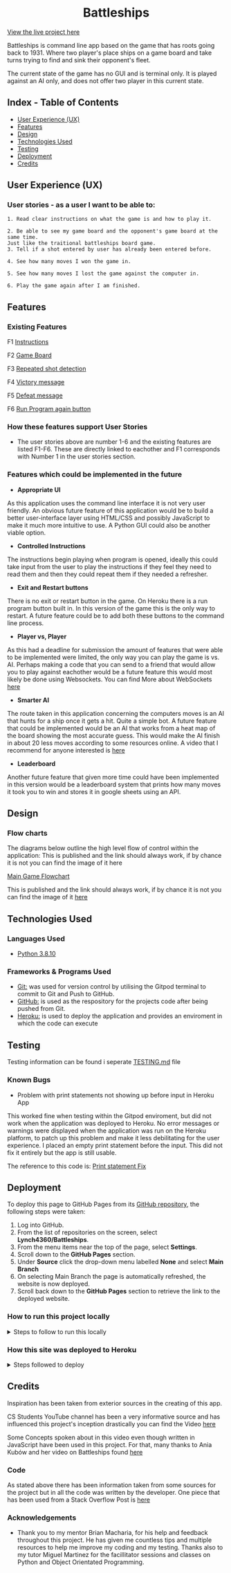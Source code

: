<h1 align="center">Battleships</h1>

[View the live project here](https://battleships-ms3.herokuapp.com/)

Battleships is command line app based on the game that has roots going back to 1931. Where two player's place ships on a game board and take turns trying to find and sink their opponent's fleet.

The current state of the game has no GUI and is terminal only. It is played against an AI only, and does not offer two player in this current state.

## Index - Table of Contents
* [User Experience (UX)](#user-experience-ux) 
* [Features](#features)
* [Design](#design)
* [Technologies Used](#technologies-used)
* [Testing](#testing)
* [Deployment](#deployment)
* [Credits](#credits)

## User Experience (UX)

### User stories - as a user I want to be able to:
    1. Read clear instructions on what the game is and how to play it.

    2. Be able to see my game board and the opponent's game board at the same time.
    Just like the traitional battleships board game.
    3. Tell if a shot entered by user has already been entered before.

    4. See how many moves I won the game in.

    5. See how many moves I lost the game against the computer in.

    6. Play the game again after I am finished.

## Features

### Existing Features
  F1 [Instructions](images/instruction.jpg.png)

  F2 [Game Board](images/gameBoard.jpg.png)

  F3 [Repeated shot detection](images/repeatShotDetection.jpg)

  F4 [Victory message](images/winCondition.jpg.png)

  F5 [Defeat message](images/defeat.jpg.png)

  F6 [Run Program again button](images/runButtonAgain.jpg.png)
  
### How these features support User Stories

- The user stories above are number 1-6 and the existing features are listed F1-F6. These are directly linked to eachother and F1 corresponds with Number 1 in the user stories section.

### Features which could be implemented in the future

- __Appropriate UI__

As this application uses the command line interface it is not very user friendly. An obvious future feature of this application would be to build a better user-interface layer using HTML/CSS and possibly JavaScript to make it much more intuitive to use. A Python GUI could also be another viable option.

- __Controlled Instructions__

The instructions begin playing when program is opened, ideally this could take input from the user to play the instructions if they feel they need to read them and then they could repeat them if they needed a refresher.

- __Exit and Restart buttons__

There is no exit or restart button in the game. On Heroku there is a run program button built in. In this version of the game this is the only way to restart. A future feature could be to add both these buttons to the command line process.

- __Player vs, Player__

As this had a deadline for submission the amount of features that were able to be implemented were limited, the only way you can play the game is vs. AI. Perhaps making a code that you can send to a friend that would allow you to play against eachother would be a future feature this would most likely be done using Websockets.
You can find More about WebSockets [here](https://en.wikipedia.org/wiki/WebSocket)

- __Smarter AI__

The route taken in this application concerning the computers moves is an AI that hunts for a ship once it gets a hit. Quite a simple bot. A future feature that could be implemented would be an AI that works from a heat map of the board showing the most accurate guess. This would make the AI finish in about 20 less moves according to some resources online. A video that I recommend for anyone interested is [here](https://www.youtube.com/watch?v=tgcwSkKWJ9E)

- __Leaderboard__

Another future feature that given more time could have been implemented in this version would be a leaderboard system that prints how many moves it took you to win and stores it in google sheets using an API.

## Design

### Flow charts
The diagrams below outline the high level flow of control within the application:
This is published and the link should always work, if by chance it is not you can find the image of it here

  [Main Game Flowchart](https://lucid.app/publicSegments/view/a7c401ff-150b-4823-8fd1-355c72700131/image.jpeg)

This is published and the link should always work, if by chance it is not you can find the image of it [here](assets/readme/images/flowchart.jpg.png)

## Technologies Used

### Languages Used

-   [Python 3.8.10](https://www.python.org/)

### Frameworks & Programs Used

-   [Git:](https://git-scm.com/) was used for version control by utilising the Gitpod terminal to commit to Git and Push to GitHub.
-   [GitHub:](https://github.com/) is used as the respository for the projects code after being pushed from Git.
-   [Heroku:](https://heroku.com) is used to deploy the application and provides an enviroment in which the code can execute

## Testing

Testing information can be found i seperate [TESTING.md](TESTING.md) file

### Known Bugs

- Problem with print statements not showing up before input in Heroku App


This  worked fine when testing within the Gitpod enviroment, but did not work when the application was deployed to Heroku. No error messages or warnings were displayed when the application was run on the Heroku platform, to patch up this problem and make it less debilitating for the user experience. I placed an empty print statement before the input.
This did not fix it entirely but the app is still usable.

The reference to this code is: [Print statement Fix](assets/readme/images/printScreenFix.jpg.png)

## Deployment

To deploy this page to GitHub Pages from its [GitHub repository](https://github.com/Lynch4360/Battleships), the following steps were taken: 
1. Log into GitHub. 
2. From the list of repositories on the screen, select **Lynch4360/Battleships**.
3. From the menu items near the top of the page, select **Settings**.
4. Scroll down to the **GitHub Pages** section.
5. Under **Source** click the drop-down menu labelled **None** and select **Main Branch**
6. On selecting Main Branch the page is automatically refreshed, the website is now deployed. 
7. Scroll back down to the **GitHub Pages** section to retrieve the link to the deployed website. 

### How to run this project locally

<details>
<summary>Steps to follow to run this locally</summary>

To clone this project into Gitpod you will need:
1. A Github account. [Create a Github account here](https://github.com/)
2. Use the Chrome browser 

Then follow these steps:
1. Install the [Gitpod Browser Extentions for Chrome](https://www.gitpod.io/docs/browser-extension/)
2. After installation, restart the browser
3. Log into [Gitpod](https://gitpod.com) with your gitpod account.
4. Navigate to the [Project GitHub repository](https://github.com/Lynch4360/Battleships)
5. Click the green "Gitpod" button in the top right corner of the respository
6. This will trigger a new gitpod workspace to be created from the code in github where you can work locally.

To work on the project code within a local IDE such as Jetbrains, VScode, Pycharm etc:
1. Follow this link to the [Project GitHub repository](https://github.com/Lynch4360/Battleships).
2. Under the repository name, click "Clone or download".
3. In the Clone with HTTPs section, copy the clone URL for the repository. 
4. In your local IDE open the terminal.
5. Change the current working directory to the location where you want the cloned directory to be made.
6. Type ```git clone```, and then paste the URL you copied in Step 3.
```console
git clone https://github.com/USERNAME/REPOSITORY
```
7. Press Enter. Your local clone will be created.

Further reading and troubleshooting on cloning a repository from GitHub [here](https://help.github.com/en/articles/cloning-a-repository).

</details>

### How this site was deployed to Heroku 
   
  <details>
    <summary>Steps followed to deploy</summary>

- Log in to [Heroku](https://heroku.com/), create an account if necessary.
  - From the Heroku dashboard, click the Create new app button. For a new account an icon will be visible on screen to allow you to Create an app, otherwise a link to this function is located under the New dropdown menu at the top right of the screen.
  - On the Create New App page, enter a unique name for the application and select region. Then click Create app.
  - You will then be brought to the Application Configuration page for your new app. Changes are needed here on the Settings and Deploy tabs.
  - Next, scroll down the Settings page to Buildpacks.  Click Add buildpack, select Python from the pop up window and click on Save changes. Click Add buildpack again, select Node.js from the pop up window and click on Save changes. It is important that the buildpacks are listed Python first, then Node.js beneath.
  - Click on the Deploy tab on the Application Configuration page.
  - Select GitHub as the Deployment Method and if prompted, confirm that you want to connect to GitHub.  Enter the name of the github
repository (the one used for this project is https://github.com/Lynch4360/Battleships) and click on Connect to link up the Heroku app to the GitHub repository code.
  - Scroll down the page and choose to either Automatically Deploy each time changes are pushed to GitHub, or Manually deploy - for this project
Automatic Deploy was selected.
  - The application can be run from the Application Configuration page by clicking on the Open App button.
  - The live link for this project is (https://battleships-ms3.herokuapp.com/)

 </details>

 ## Credits
  Inspiration has been taken from exterior sources in the creating of this app.

  CS Students YouTube channel has been a very informative source and has influenced this project's inception drastically you can find the Video [here](https://www.youtube.com/watch?v=MgJBgnsDcF0)

  Some Concepts spoken about in this video even though written in JavaScript have been used in this project. For that, many thanks to Ania Kubów and her video on Battleships found [here](https://www.youtube.com/watch?v=U64vIhh0TyM&t=12s)


 ### Code
  As stated above there has been information taken from some sources for the project but in all the code was written by the developer. One piece that has been used from a Stack Overflow Post is [here](assets/stackOverflowFunc.jpg.png)



 ### Acknowledgements

 - Thank you to my mentor Brian Macharia, for his help and feedback throughout this project. He has given me countless tips and multiple resources to help me improve my coding and my testing. Thanks also to my tutor Miguel Martinez for the facillitator sessions and classes on Python and Object Orientated Programming.